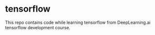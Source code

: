 # tensorflow

This repo contains code while learning tensorflow from DeepLearning.ai tensorflow development course.
